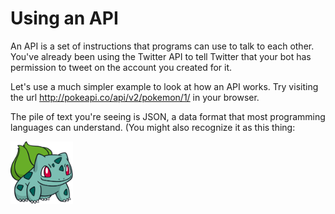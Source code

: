 # Using an API
An API is a set of instructions that programs can use to talk to each other. You've already been using the Twitter API to tell Twitter that your bot has permission to tweet on the account you created for it.

Let's use a much simpler example to look at how an API works. Try visiting the url http://pokeapi.co/api/v2/pokemon/1/ in your browser.

The pile of text you're seeing is JSON, a data format that most programming languages can understand. (You might also recognize it as this thing: 

<img height="100" src="001Bulbasaur_Dream.png">
